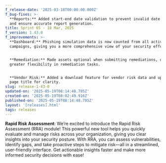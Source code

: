 ```yaml
---
f_release-date: '2025-03-18T00:00:00.000Z'
f_bug-fixes: >-
  **Reports:** Added start-end date validation to prevent invalid date ranges
  and ensure accurate report generation.
title: Sprint 65 - 18 Mar, 2025
f_version: 1.43.0
f_improvements: >-
  **Dashboard:** Phishing simulation data is now counted from all active
  campaigns, giving you a more comprehensive view of your security efforts.


  **Remediation:** Made assets optional when submitting remediations, offering
  greater flexibility in remediation tasks.


  **Vendor Risk:** Added a download feature for vendor risk data and updated the
  page title for clarity.
slug: release-1-43-0
updated-on: '2025-05-19T08:14:48.705Z'
created-on: '2025-05-19T08:02:49.916Z'
published-on: '2025-05-19T08:14:48.705Z'
layout: '[releases].html'
tags: releases
---
```


**Rapid Risk Assessment**: We’re excited to introduce the Rapid Risk Assessment (RRA) module! This powerful new tool helps you quickly evaluate and manage risks across your organization, giving you clear insights into your security posture. With RRA, you can assess vulnerabilities, identify gaps, and take proactive steps to mitigate risk—all in a streamlined, user-friendly interface. Get actionable insights faster and make more informed security decisions with ease!
